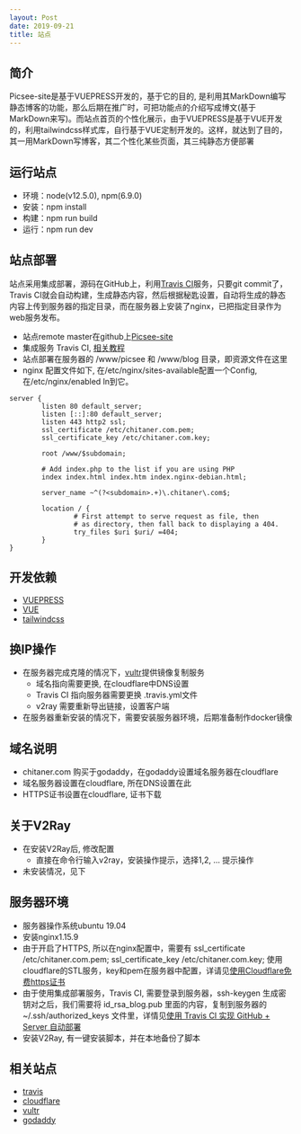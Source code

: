 ```yaml
---
layout: Post
date: 2019-09-21
title: 站点
---
```


## 简介
Picsee-site是基于VUEPRESS开发的，基于它的目的, 是利用其MarkDown编写静态博客的功能，那么后期在推广时，可把功能点的介绍写成博文(基于MarkDown来写)。而站点首页的个性化展示，由于VUEPRESS是基于VUE开发的，利用tailwindcss样式库，自行基于VUE定制开发的。这样，就达到了目的，其一用MarkDown写博客，其二个性化某些页面，其三纯静态方便部署

## 运行站点
- 环境：node(v12.5.0), npm(6.9.0)
- 安装：npm install
- 构建：npm run build
- 运行：npm run dev

## 站点部署
站点采用集成部署，源码在GitHub上，利用[Travis CI](https://travis-ci.com)服务，只要git commit了，Travis CI就会自动构建，生成静态内容，然后根据秘匙设置，自动将生成的静态内容上传到服务器的指定目录，而在服务器上安装了nginx，已把指定目录作为web服务发布。

- 站点remote master在github上[Picsee-site](https://github.com/kzhiquan/Picsee-site)
- 集成服务 Travis CI, [相关教程](https://blog.lbinin.com/frontEnd/Git/Travis-CI.html)
- 站点部署在服务器的 /www/picsee 和 /www/blog 目录，即资源文件在这里
- nginx 配置文件如下, 在/etc/nginx/sites-available配置一个Config, 在/etc/nginx/enabled ln到它。

```
server {
        listen 80 default_server;
        listen [::]:80 default_server;
        listen 443 http2 ssl;
        ssl_certificate /etc/chitaner.com.pem;
        ssl_certificate_key /etc/chitaner.com.key;

        root /www/$subdomain;

        # Add index.php to the list if you are using PHP
        index index.html index.htm index.nginx-debian.html;

        server_name ~^(?<subdomain>.+)\.chitaner\.com$;

        location / {
                # First attempt to serve request as file, then
                # as directory, then fall back to displaying a 404.
                try_files $uri $uri/ =404;
        }
}
```

## 开发依赖
- [VUEPRESS](https://vuepress.vuejs.org/)
- [VUE](https://cn.vuejs.org/)
- [tailwindcss](https://tailwindcss.com/)

## 换IP操作
- 在服务器完成克隆的情况下，[vultr](https://my.vultr.com)提供镜像复制服务
    * 域名指向需要更换, 在cloudflare中DNS设置
    * Travis CI 指向服务器需要更换 .travis.yml文件
    * v2ray 需要重新导出链接，设置客户端
- 在服务器重新安装的情况下，需要安装服务器环境，后期准备制作docker镜像

## 域名说明
- chitaner.com 购买于godaddy，在godaddy设置域名服务器在cloudflare
- 域名服务器设置在cloudflare, 所在DNS设置在此
- HTTPS证书设置在cloudflare, 证书下载

## 关于V2Ray
- 在安装V2Ray后, 修改配置
    * 直接在命令行输入v2ray，安装操作提示，选择1,2, ... 提示操作
- 未安装情况，见下

## 服务器环境
- 服务器操作系统ubuntu 19.04
- 安装nginx1.15.9
- 由于开启了HTTPS, 所以在nginx配置中，需要有 ssl_certificate /etc/chitaner.com.pem; ssl_certificate_key /etc/chitaner.com.key; 使用cloudflare的STL服务，key和pem在服务器中配置，详请见[使用Cloudflare免费https证书](https://www.flyzy2005.com/build-page/cloudflare-free-https/)
- 由于使用集成部署服务，Travis CI, 需要登录到服务器，ssh-keygen 生成密钥对之后，我们需要将 id_rsa_blog.pub 里面的内容，复制到服务器的 ~/.ssh/authorized_keys 文件里，详情见[使用 Travis CI 实现 GitHub + Server 自动部署
](https://blog.lbinin.com/frontEnd/Git/Travis-CI.html)
- 安装V2Ray, 有一键安装脚本，并在本地备份了脚本

## 相关站点
- [travis](https://travis-ci.com/)
- [cloudflare](https://dash.cloudflare.com)
- [vultr](https://my.vultr.com)
- [godaddy](https://sg.godaddy.com/zh)
